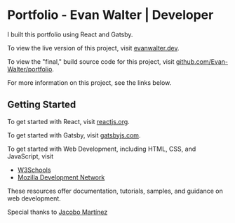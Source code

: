 # Portfolio - Evan Walter | Developer

I built this portfolio using React and Gatsby.

To view the live version of this project, visit [evanwalter.dev](https://evanwalter.dev).

To view the "final," build source code for this project, visit [github.com/Evan-Walter/portfolio](https://github.com/Evan-Walter/portfolio).

For more information on this project, see the links below.

## Getting Started

To get started with React, visit [reactjs.org](https://reactjs.org/).

To get started with Gatsby, visit [gatsbyjs.com](https://www.gatsbyjs.com/).

To get started with Web Development, including HTML, CSS, and JavaScript, visit

- [W3Schools](https://www.w3schools.com/)
- [Mozilla Development Network](https://developer.mozilla.org/)

These resources offer documentation, tutorials, samples, and guidance on web development.

Special thanks to [Jacobo Martínez](https://github.com/cobidev)
